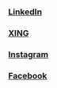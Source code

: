 ### [LinkedIn](https://www.linkedin.com/in/marcel-berger-52342a226/)
### [XING](https://www.xing.com/profile/Marcel_Berger79/cv/)
### [Instagram](https://www.instagram.com/marcel.berger.97/)
### [Facebook](https://www.facebook.com/marcel.berger.7545/)
